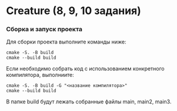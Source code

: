 # Creature (8, 9, 10 задания)


### Сборка и запуск проекта
Для сборки проекта выполните команды ниже:
```
cmake -S. -B build
cmake --build build
```
Если необходимо собрать код с использованием конкретного компилятора, выполниите:
```
cmake -S. -B build -G "<название компилятора>"
cmake --build build
```

В папке build будут лежать собранные файлы main, main2, main3.

